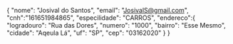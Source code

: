 {
    "nome": "Josival do Santos",
    "email": "JosivalS@gmail.com",
    "cnh":"161651984865",
    "especilidade": "CARROS",
    "endereco":{
        "logradouro": "Rua das Dores",
        "numero": "1000",
        "bairro": "Esse Mesmo",
        "cidade": "Aqeula Lá",
        "uf": "SP",
        "cep": "03162020"
    }
}
